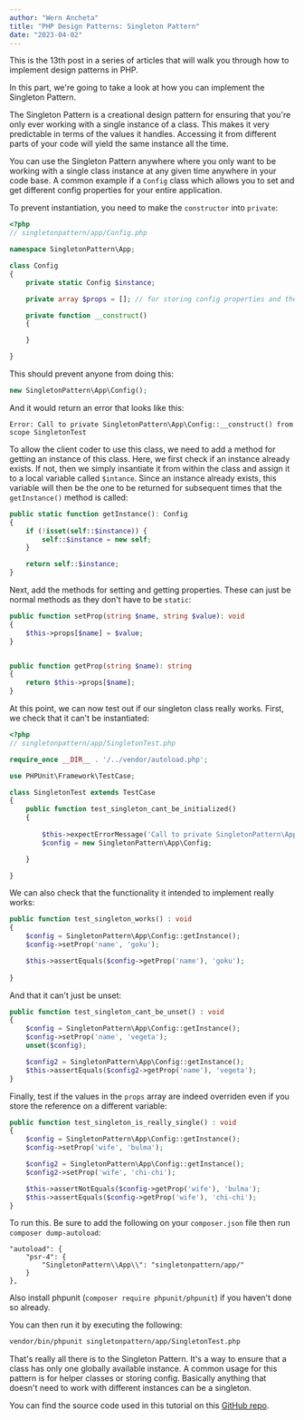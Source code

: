 ```yaml
---
author: "Wern Ancheta"
title: "PHP Design Patterns: Singleton Pattern"
date: "2023-04-02"
---
```


This is the 13th post in a series of articles that will walk you through how to implement design patterns in PHP.

In this part, we're going to take a look at how you can implement the Singleton Pattern.

The Singleton Pattern is a creational design pattern for ensuring that you're only ever working with a single instance of a class. This makes it very predictable in terms of the values it handles. Accessing it from different parts of your code will yield the same instance all the time. 

You can use the Singleton Pattern anywhere where you only want to be working with a single class instance at any given time anywhere in your code base. A common example if a `Config` class which allows you to set and get different config properties for your entire application.

To prevent instantiation, you need to make the `constructor` into `private`:

```php 
<?php 
// singletonpattern/app/Config.php

namespace SingletonPattern\App;

class Config 
{
    private static Config $instance;

    private array $props = []; // for storing config properties and their values

    private function __construct() 
    {

    }

}
```

This should prevent anyone from doing this:

```php
new SingletonPattern\App\Config();
```

And it would return an error that looks like this:

```
Error: Call to private SingletonPattern\App\Config::__construct() from scope SingletonTest
```

To allow the client coder to use this class, we need to add a method for getting an instance of this class. Here, we first check if an instance already exists. If not, then we simply insantiate it from within the class and assign it to a local variable called `$intance`. Since an instance already exists, this variable will then be the one to be returned for subsequent times that the `getInstance()` method is called:


```php
public static function getInstance(): Config
{
    if (!isset(self::$instance)) {
        self::$instance = new self;
    }

    return self::$instance;
} 
```

Next, add the methods for setting and getting properties. These can just be normal methods as they don't have to be `static`:

```php 
public function setProp(string $name, string $value): void
{
    $this->props[$name] = $value; 
}


public function getProp(string $name): string
{
    return $this->props[$name];
}
```

At this point, we can now test out if our singleton class really works. First, we check that it can't be instantiated:

```php
<?php 
// singletonpattern/app/SingletonTest.php

require_once __DIR__ . '/../vendor/autoload.php';

use PHPUnit\Framework\TestCase;

class SingletonTest extends TestCase
{
    public function test_singleton_cant_be_initialized()
    {
        
        $this->expectErrorMessage('Call to private SingletonPattern\App\Config::__construct() from scope SingletonTest');
        $config = new SingletonPattern\App\Config;

    }

}
```

We can also check that the functionality it intended to implement really works:

```php
public function test_singleton_works() : void
{
    $config = SingletonPattern\App\Config::getInstance();
    $config->setProp('name', 'goku');

    $this->assertEquals($config->getProp('name'), 'goku');
    
} 
```

And that it can't just be unset:

```php 
public function test_singleton_cant_be_unset() : void 
{
    $config = SingletonPattern\App\Config::getInstance();
    $config->setProp('name', 'vegeta');
    unset($config);

    $config2 = SingletonPattern\App\Config::getInstance();
    $this->assertEquals($config2->getProp('name'), 'vegeta');
}
```

Finally, test if the values in the `props` array are indeed overriden even if you store the reference on a different variable:


```php
public function test_singleton_is_really_single() : void 
{
    $config = SingletonPattern\App\Config::getInstance();
    $config->setProp('wife', 'bulma');

    $config2 = SingletonPattern\App\Config::getInstance();
    $config2->setProp('wife', 'chi-chi');

    $this->assertNotEquals($config->getProp('wife'), 'bulma');
    $this->assertEquals($config->getProp('wife'), 'chi-chi');
} 
```


To run this. Be sure to add the following on your `composer.json` file then run `composer dump-autoload`:

```
"autoload": {
    "psr-4": {
        "SingletonPattern\\App\\": "singletonpattern/app/"
    }
},
```

Also install phpunit (`composer require phpunit/phpunit`) if you haven't done so already.

You can then run it by executing the following:

```bash
vendor/bin/phpunit singletonpattern/app/SingletonTest.php
```

That's really all there is to the Singleton Pattern. It's a way to ensure that a class has only one globally available instance. A common usage for this pattern is for helper classes or storing config. Basically anything that doesn't need to work with different instances can be a singleton.

You can find the source code used in this tutorial on this [GitHub repo](https://github.com/anchetaWern/php-design-patterns).

